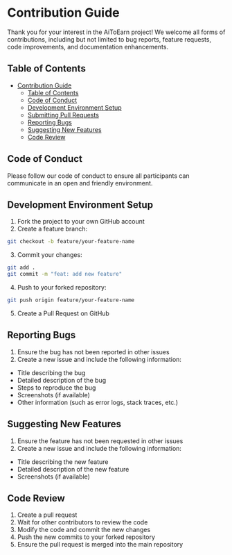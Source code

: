 # Contribution Guide

Thank you for your interest in the AiToEarn project! We welcome all forms of contributions, including but not limited to bug reports, feature requests, code improvements, and documentation enhancements.

## Table of Contents

- [Contribution Guide](#contribution-guide)
  - [Table of Contents](#table-of-contents)
  - [Code of Conduct](#code-of-conduct)
  - [Development Environment Setup](#development-environment-setup)
  - [Submitting Pull Requests](#submitting-pull-requests)
  - [Reporting Bugs](#reporting-bugs)
  - [Suggesting New Features](#suggesting-new-features)
  - [Code Review](#code-review)

## Code of Conduct

Please follow our code of conduct to ensure all participants can communicate in an open and friendly environment.

## Development Environment Setup

1. Fork the project to your own GitHub account
2. Create a feature branch:
  ```bash
  git checkout -b feature/your-feature-name
  ```
3. Commit your changes:
  ```bash
  git add . 
  git commit -m "feat: add new feature"
  ```
4. Push to your forked repository:
  ```bash
  git push origin feature/your-feature-name
  ```
5. Create a Pull Request on GitHub

## Reporting Bugs
1. Ensure the bug has not been reported in other issues
2. Create a new issue and include the following information:
  - Title describing the bug
  - Detailed description of the bug
  - Steps to reproduce the bug
  - Screenshots (if available)
  - Other information (such as error logs, stack traces, etc.)
## Suggesting New Features
1. Ensure the feature has not been requested in other issues
2. Create a new issue and include the following information:
  - Title describing the new feature
  - Detailed description of the new feature
  - Screenshots (if available)
## Code Review
1. Create a pull request
2. Wait for other contributors to review the code
3. Modify the code and commit the new changes
4. Push the new commits to your forked repository
5. Ensure the pull request is merged into the main repository
